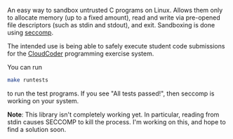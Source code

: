 An easy way to sandbox untrusted C programs on Linux.
Allows them only to allocate memory (up to a fixed amount),
read and write via pre-opened file descriptors (such as stdin
and stdout), and exit.  Sandboxing is done using
[seccomp](http://lwn.net/Articles/332974/).

The intended use is being able to safely execute student
code submissions for the [CloudCoder](http://cloudcoder.org)
programming exercise system.

You can run

```bash
make runtests
```

to run the test programs.  If you see "All tests passed!", then
seccomp is working on your system.

**Note**: This library isn't completely working yet.  In particular,
reading from stdin causes SECCOMP to kill the process.  I'm working
on this, and hope to find a solution soon.
